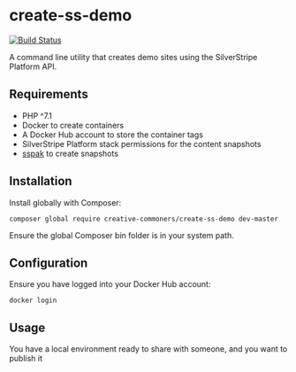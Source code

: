 # create-ss-demo

[![Build Status](https://travis-ci.org/creative-commoners/create-ss-demo.svg?branch=master)](https://travis-ci.org/creative-commoners/create-ss-demo)

A command line utility that creates demo sites using the SilverStripe Platform API.

## Requirements

* PHP ^7.1
* Docker to create containers
* A Docker Hub account to store the container tags
* SilverStripe Platform stack permissions for the content snapshots
* [sspak](https://github.com/silverstripe/sspak) to create snapshots

## Installation

Install globally with Composer:

```
composer global require creative-commoners/create-ss-demo dev-master
```

Ensure the global Composer bin folder is in your system path.

## Configuration

Ensure you have logged into your Docker Hub account:

```
docker login
```

## Usage

You have a local environment ready to share with someone, and you want to publish it 

